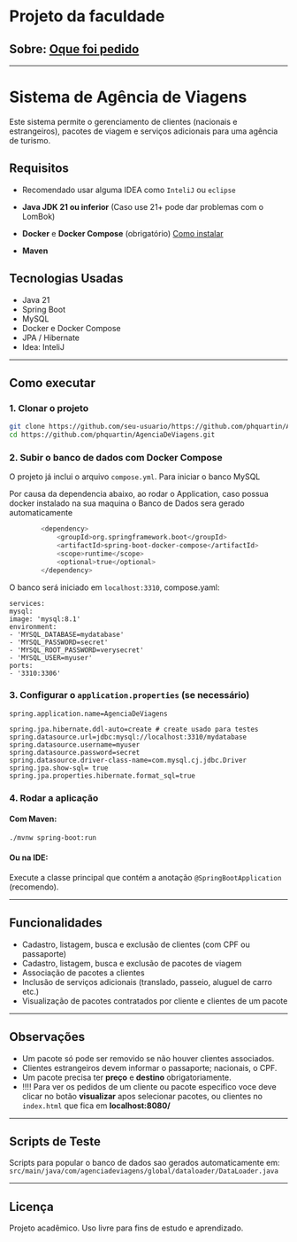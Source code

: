 # Projeto da faculdade

## Sobre: [Oque foi pedido](docs/SOBRE.md)

---------------------------

# Sistema de Agência de Viagens

Este sistema permite o gerenciamento de clientes (nacionais e estrangeiros), pacotes de viagem e serviços adicionais para uma agência de turismo.

## Requisitos

- Recomendado usar alguma IDEA como `InteliJ` ou `eclipse`

- **Java JDK 21 ou inferior** (Caso use 21+ pode dar problemas com o LomBok)
- **Docker** e **Docker Compose** (obrigatório) [Como instalar](https://www.youtube.com/watch?v=Lgh8JgcYFwM)
- **Maven**

## Tecnologias Usadas

- Java 21
- Spring Boot
- MySQL
- Docker e Docker Compose
- JPA / Hibernate
- Idea: InteliJ

---

## Como executar

### 1. Clonar o projeto

```bash
git clone https://github.com/seu-usuario/https://github.com/phquartin/AgenciaDeViagens.git
cd https://github.com/phquartin/AgenciaDeViagens.git
```

### 2. Subir o banco de dados com Docker Compose

O projeto já inclui o arquivo `compose.yml`. Para iniciar o banco MySQL

Por causa da dependencia abaixo, ao rodar o Application, caso possua docker instalado na sua maquina o Banco de Dados sera gerado automaticamente
```bash
        <dependency>
            <groupId>org.springframework.boot</groupId>
            <artifactId>spring-boot-docker-compose</artifactId>
            <scope>runtime</scope>
            <optional>true</optional>
        </dependency>
```

O banco será iniciado em `localhost:3310`, compose.yaml:
````
services:
mysql:
image: 'mysql:8.1'
environment:
- 'MYSQL_DATABASE=mydatabase'
- 'MYSQL_PASSWORD=secret'
- 'MYSQL_ROOT_PASSWORD=verysecret'
- 'MYSQL_USER=myuser'
ports:
- '3310:3306'
````

### 3. Configurar o `application.properties` (se necessário)

```properties
spring.application.name=AgenciaDeViagens

spring.jpa.hibernate.ddl-auto=create # create usado para testes
spring.datasource.url=jdbc:mysql://localhost:3310/mydatabase
spring.datasource.username=myuser
spring.datasource.password=secret
spring.datasource.driver-class-name=com.mysql.cj.jdbc.Driver
spring.jpa.show-sql= true
spring.jpa.properties.hibernate.format_sql=true
```

### 4. Rodar a aplicação

#### Com Maven:

```bash
./mvnw spring-boot:run
```

#### Ou na IDE:

Execute a classe principal que contém a anotação `@SpringBootApplication` (recomendo).

---

## Funcionalidades

- Cadastro, listagem, busca e exclusão de clientes (com CPF ou passaporte)
- Cadastro, listagem, busca e exclusão de pacotes de viagem
- Associação de pacotes a clientes
- Inclusão de serviços adicionais (translado, passeio, aluguel de carro etc.)
- Visualização de pacotes contratados por cliente e clientes de um pacote

---

## Observações

- Um pacote só pode ser removido se não houver clientes associados.
- Clientes estrangeiros devem informar o passaporte; nacionais, o CPF.
- Um pacote precisa ter **preço** e **destino** obrigatoriamente.
- !!!! Para ver os pedidos de um cliente ou pacote especifico voce deve clicar no botão **visualizar** apos selecionar pacotes, ou clientes no `index.html` que fica em **localhost:8080/**

---

## Scripts de Teste

Scripts para popular o banco de dados sao gerados automaticamente em: `src/main/java/com/agenciadeviagens/global/dataloader/DataLoader.java`

---

## Licença

Projeto acadêmico. Uso livre para fins de estudo e aprendizado.